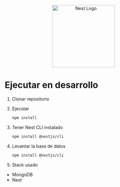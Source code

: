 <p align="center">
  <a href="http://nestjs.com/" target="blank"><img src="https://nestjs.com/img/logo-small.svg" width="200" alt="Nest Logo" /></a>
</p>

# Ejecutar en desarrollo

1. Clonar repositorio
2. Ejecutar

   ```bash
   npm install
   ```

3. Tener Nest CLI instalado

   ```bash
   npm install @nestjs/cli
   ```

4. Levantar la base de datos

   ```bash
   npm install @nestjs/cli
   ```

5. Stack usado

- MongoDB
- Nest
